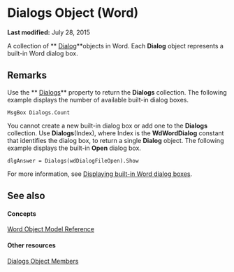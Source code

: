 
# Dialogs Object (Word)

 **Last modified:** July 28, 2015

A collection of  ** [Dialog](f90f6e6d-aaa0-c127-ab37-ca074144eff1.md)**objects in Word. Each  **Dialog** object represents a built-in Word dialog box.

## Remarks

Use the  ** [Dialogs](17acdfab-32d2-ddb8-04aa-692f9ffb20b8.md)** property to return the **Dialogs** collection. The following example displays the number of available built-in dialog boxes.


```
MsgBox Dialogs.Count
```

You cannot create a new built-in dialog box or add one to the  **Dialogs** collection. Use **Dialogs**(Index), where Index is the  **WdWordDialog** constant that identifies the dialog box, to return a single **Dialog** object. The following example displays the built-in **Open** dialog box.




```
dlgAnswer = Dialogs(wdDialogFileOpen).Show
```

For more information, see  [Displaying built-in Word dialog boxes](abe465f9-09a1-72ea-2e2d-9de14fc02434.md).


## See also


#### Concepts


 [Word Object Model Reference](be452561-b436-bb9b-6f94-3faa9a74a6fd.md)
#### Other resources


 [Dialogs Object Members](c1ab2260-007a-d276-787b-1cc91c35f93d.md)

